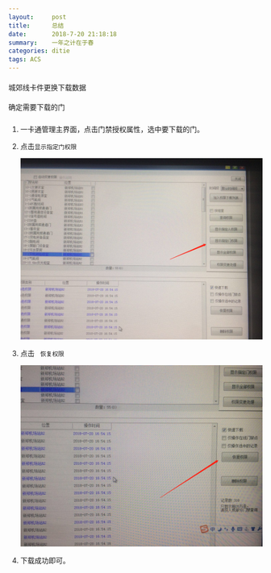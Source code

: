 ```yaml
---
layout:     post
title:      总结
date:       2018-7-20 21:18:18
summary:    一年之计在于春
categories: ditie 
tags: ACS
---
```


####
城郊线卡件更换下载数据

####
确定需要下载的门

#####
1. 一卡通管理主界面，点击门禁授权属性，选中要下载的门。

2. 点击`显示指定门权限` 
   
    ![显示指定门权限](/Images/2018/显示指定门的权限.png)

3. 点击  ` 恢复权限` 
   
    ![恢复权限](/Images/2018/恢复权限.png)

4. 下载成功即可。